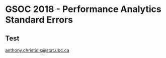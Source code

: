 # GSOC 2018 - Performance Analytics Standard Errors

## Test

[anthony.christidis@stat.ubc.ca](anthony.christidis@stat.ubc.ca)
